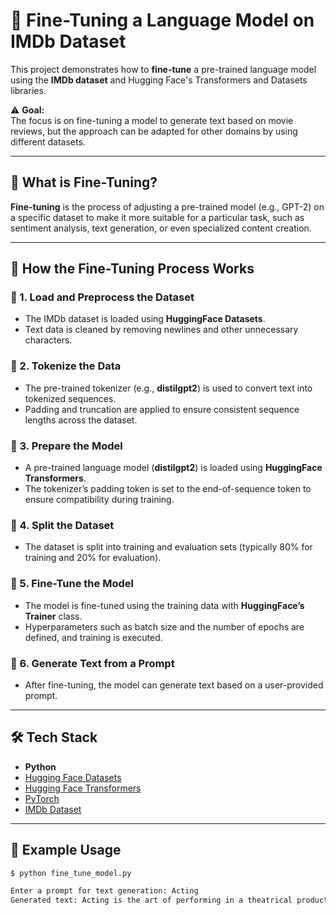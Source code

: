 
# 🤖 Fine-Tuning a Language Model on IMDb Dataset

This project demonstrates how to **fine-tune** a pre-trained language model using the **IMDb dataset** and Hugging Face's Transformers and Datasets libraries.

⚠️ **Goal:**  
The focus is on fine-tuning a model to generate text based on movie reviews, but the approach can be adapted for other domains by using different datasets.

---

## 📌 What is Fine-Tuning?

**Fine-tuning** is the process of adjusting a pre-trained model (e.g., GPT-2) on a specific dataset to make it more suitable for a particular task, such as sentiment analysis, text generation, or even specialized content creation.

---

## 🚀 How the Fine-Tuning Process Works

### 🔷 1. Load and Preprocess the Dataset
- The IMDb dataset is loaded using **HuggingFace Datasets**.
- Text data is cleaned by removing newlines and other unnecessary characters.

### 🔷 2. Tokenize the Data
- The pre-trained tokenizer (e.g., **distilgpt2**) is used to convert text into tokenized sequences.
- Padding and truncation are applied to ensure consistent sequence lengths across the dataset.

### 🔷 3. Prepare the Model
- A pre-trained language model (**distilgpt2**) is loaded using **HuggingFace Transformers**.
- The tokenizer’s padding token is set to the end-of-sequence token to ensure compatibility during training.

### 🔷 4. Split the Dataset
- The dataset is split into training and evaluation sets (typically 80% for training and 20% for evaluation).

### 🔷 5. Fine-Tune the Model
- The model is fine-tuned using the training data with **HuggingFace’s Trainer** class.
- Hyperparameters such as batch size and the number of epochs are defined, and training is executed.

### 🔷 6. Generate Text from a Prompt
- After fine-tuning, the model can generate text based on a user-provided prompt.

---

## 🛠️ Tech Stack

- **Python**
- [Hugging Face Datasets](https://huggingface.co/datasets)
- [Hugging Face Transformers](https://huggingface.co/transformers/)
- [PyTorch](https://pytorch.org/)
- [IMDb Dataset](https://huggingface.co/datasets/imdb)

---

## 🧪 Example Usage

```bash
$ python fine_tune_model.py

Enter a prompt for text generation: Acting
Generated text: Acting is the art of performing in a theatrical production. It involves bringing characters to life through the use of speech, body language, and emotions.
